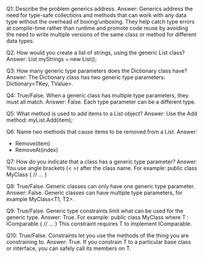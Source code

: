 Q1: Describe the problem generics address. 
Answer:
Generics address the need for type-safe collections and methods that can work with any data type
without the overhead of boxing/unboxing. They help catch type errors at compile-time rather than
runtime and promote code reuse by avoiding the need to write multiple versions of the same class
or method for different data types.

Q2: How would you create a list of strings, using the generic List class?
Answer:
List<string> myStrings = new List<string>();

Q3: How many generic type parameters does the Dictionary class have?
Answer:
The Dictionary class has two generic type parameters: Dictionary<TKey, TValue>.

Q4: True/False. When a generic class has multiple type parameters, they must all match.
Answer:
False. Each type parameter can be a different type.

Q5: What method is used to add items to a List object?
Answer:
Use the Add method:
myList.Add(item);

Q6: Name two methods that cause items to be removed from a List.
Answer:
- Remove(item)
- RemoveAt(index)

Q7: How do you indicate that a class has a generic type parameter?
Answer:
You use angle brackets (< >) after the class name. For example:
public class MyClass<T>
{
// ...
}

Q8: True/False. Generic classes can only have one generic type parameter.
Answer:
False. Generic classes can have multiple type parameters, for example MyClass<T1, T2>.

Q9: True/False. Generic type constraints limit what can be used for the generic type.
Answer:
True. For example:
public class MyClass<T> where T : IComparable
{
// ...
}
This constraint requires T to implement IComparable.

Q10: True/False. Constraints let you use the methods of the thing you are constraining to.
Answer:
True. If you constrain T to a particular base class or interface, you can safely call its
members on T.